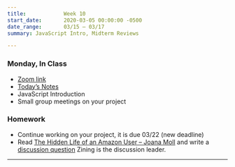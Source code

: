```yaml
---
title:            Week 10
start_date:       2020-03-05 00:00:00 -0500
date_range:       03/15 – 03/17
summary: JavaScript Intro, Midterm Reviews

---
```


### Monday, In Class

- [Zoom link](https://zoom.us/j/7047994536?pwd=RThBZ0oyWHd5M2RZcmFNQUVwUFJHUT09)
- [Today&rsquo;s Notes](https://paper.dropbox.com/doc/Penn-Week-10a-Announcements-JavaScript-Introduction-Small-Group-meetings--BG_z63S818ugitdkfNEYL2qkAQ-dEPGn493C4HWUGNwJlydW)
- JavaScript Introduction
- Small group meetings on your project

### Homework
- Continue working on your project, it is due 03/22 (new deadline)
- Read [The Hidden Life of an Amazon User – Joana Moll](https://branch.climateaction.tech/2020/09/25/the-hidden-life-of-an-amazon-user/) and write a [discussion question](https://paper.dropbox.com/doc/Penn-Art-of-Web-S21-Reading-Reflections--BG~ak0lM_u3TdGMjXdv_p7myAQ-S1JiF65jZGoyxtwx4EUPf) Zining is the discussion leader.

---